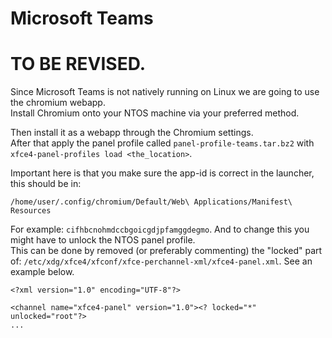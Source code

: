 # Microsoft Teams

# TO BE REVISED.

Since Microsoft Teams is not natively running on Linux we are going to use the chromium webapp.<br>
Install Chromium onto your NTOS machine via your preferred method.

Then install it as a webapp through the Chromium settings.<br>
After that apply the panel profile called `panel-profile-teams.tar.bz2` with `xfce4-panel-profiles load <the_location>`.<br>

Important here is that you make sure the app-id is correct in the launcher, this should be in:<br>
```
/home/user/.config/chromium/Default/Web\ Applications/Manifest\ Resources
```
For example: `cifhbcnohmdccbgoicgdjpfamggdegmo`. And to change this you might have to unlock the NTOS panel profile.<br>
This can be done by removed (or preferably commenting) the "locked" part of: `/etc/xdg/xfce4/xfconf/xfce-perchannel-xml/xfce4-panel.xml`. See an example below.
```
<?xml version="1.0" encoding="UTF-8"?>

<channel name="xfce4-panel" version="1.0"><? locked="*" unlocked="root"?>
...
```